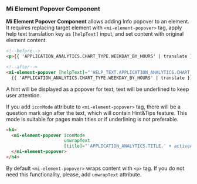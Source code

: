 ### Mi Element Popover Component

**Mi Element Popover Component** allows adding Info popover to an element.
It requires replacing target element with `<mi-element-popover>` tag, apply help text translation key as `[helpText]` input, and set content with original element content.


```html
<!--before-->
<p>{{ 'APPLICATION_ANALYTICS.CHART_TYPE.WEEKDAY_BY_HOURS' | translate }}</p>

<!--after-->
<mi-element-popover [helpText]="'HELP_TEXT.APPLICATION_ANALYTICS.CHART_TYPE.WEEKDAY_BY_HOURS'">
  {{ 'APPLICATION_ANALYTICS.CHART_TYPE.WEEKDAY_BY_HOURS' | translate }}</mi-element-popover>
```

A hint will be displayed as a popover for text, text will be underlined to keep user attention.

If you add `iconMode` attribute to `<mi-element-popover>` tag, there will be a question mark sign after the text, which will contain Hint&Tips feature.
This mode is suitable for pages main titles or if underlining is not preferable.

```html
<h4>
  <mi-element-popover iconMode
                      unwrapText
                      [title]="'APPLICATION_ANALYTICS.TITLE.' + activeAnalyticReport">
  </mi-element-popover>
</h4>
```

By default `<mi-element-popover>` wraps content with `<p>` tag. If you do not need this functionality, please, add `unwrapText` attribute.
